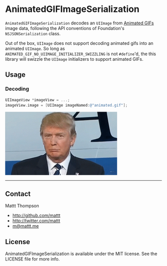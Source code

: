 AnimatedGIFImageSerialization
=============================

`AnimatedGIFImageSerialization` decodes an `UIImage` from [Animated GIFs](http://en.wikipedia.org/wiki/Graphics_Interchange_Format) image data, following the API conventions of Foundation's `NSJSONSerialization` class.

Out of the box, `UIImage` does not support decoding animated gifs into an animated `UIImage`. So long as `ANIMATED_GIF_NO_UIIMAGE_INITIALIZER_SWIZZLING` is not `#define`'d, the this library will swizzle the `UIImage` initializers to support animated GIFs.

## Usage

### Decoding

```objective-c
UIImageView *imageView = ...;
imageView.image = [UIImage imageNamed:@"animated.gif"];
```

![Animated GIF](https://raw.githubusercontent.com/mattt/AnimatedGIFImageSerialization/master/Example/Animated%20GIF%20Example/animated.gif)

---

## Contact

Mattt Thompson

- http://github.com/mattt
- http://twitter.com/mattt
- m@mattt.me

## License

AnimatedGIFImageSerialization is available under the MIT license. See the LICENSE file for more info.
